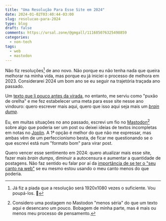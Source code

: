 ```yaml
---
title: "Uma Resolução Para Esse Site em 2024"
date: 2024-01-02T03:40:44-03:00
slug: resolucao-para-2024
type: blog
draft: false
comments: https://ursal.zone/@gmgall/111685076325498859
categories:
  - non-tech
tags:
  - web
  - mastodon
---
```

Não fiz resoluções[^1] de ano novo. Não porque eu não tenha nada que queira melhorar na minha vida, mas porque eu já iniciei o processo de melhora em 2023. Considerarei 2024 um bom ano se eu seguir na trajetória traçada ano passado.

Um [texto que li pouco antes da virada](https://bt.ht/posts/dump/), no entanto, me serviu como "puxão de orelha" e me fez estabelecer uma meta para esse site nesse ano vindouro: quero escrever mais aqui, quero que isso aqui seja mais um [*brain dump*](https://bt.ht/posts/dump/#whatsabraindump).

Eu, em muitas situações no ano passado, escrevi um fio no [Mastodon](https://ursal.zone/@gmgall)[^2] sobre algo que poderia ser um post ou deixei ideias de textos incompletas em notas no [Joplin](https://joplinapp.org/). A 1ª opção é melhor do que não me expressar, mas ambas vêm de um perfeccionismo besta, de ficar me questionando se o que escrevi está num "formato bom" para virar post.

Quero vencer esse sentimento em 2024: quero atualizar mais esse site, fazer mais *brain dumps*, diminuir a autocensura e aumentar a quantidade de postagens. Não faz sentido eu falar por aí da [importância de se ter o "seu canto na web"](https://crieaporradeum.blog/) se eu mesmo estou usando o meu canto menos do que poderia.

[^1]: Já fiz a piada que a resolução será 1920x1080 vezes o suficiente. Vou poupá-los. 🤣
[^2]: Considero uma postagem no Mastodon "menos séria" do que um texto aqui e desencano um pouco. Bobagem de minha parte, mas é mais ou menos meu processo de pensamento.
